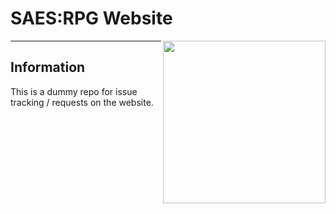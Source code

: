 # SAES:RPG Website
<img align="right" height="260" src="https://saesrpg.uk/assets/uploads/system/site-logo.png">

----------

## Information

This is a dummy repo for issue tracking / requests on the website.
